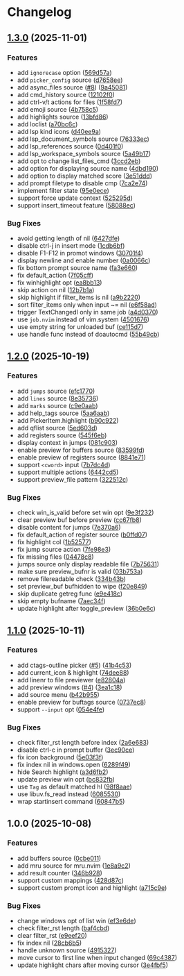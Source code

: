 # Changelog

## [1.3.0](https://github.com/wsdjeg/picker.nvim/compare/v1.2.0...v1.3.0) (2025-11-01)


### Features

* add `ignorecase` option ([569d57a](https://github.com/wsdjeg/picker.nvim/commit/569d57a5cb60d12160cf749027ac5e4df0903372))
* add `picker_config` source ([d7658ee](https://github.com/wsdjeg/picker.nvim/commit/d7658ee3bbb78943c1c83c9f0a4e1d788e6ff00e))
* add async_files source ([#8](https://github.com/wsdjeg/picker.nvim/issues/8)) ([9a45081](https://github.com/wsdjeg/picker.nvim/commit/9a450813ae54b6af8ee704da6925ca1abaad53a4))
* add cmd_history source ([12102f0](https://github.com/wsdjeg/picker.nvim/commit/12102f0be6ea1ca03240caf6905d199eed6f72c3))
* add ctrl-v/t actions for files ([1f58fd7](https://github.com/wsdjeg/picker.nvim/commit/1f58fd715aa64c1688203432926a0bfd112f4fc9))
* add emoji source ([4b758c5](https://github.com/wsdjeg/picker.nvim/commit/4b758c501bce7e572bf3b05789b8716e0b022f57))
* add highlights source ([13bfd86](https://github.com/wsdjeg/picker.nvim/commit/13bfd86346d76a526bcfb2fdfc139974fb95d4e1))
* add loclist ([a70bc6c](https://github.com/wsdjeg/picker.nvim/commit/a70bc6c5d1ecb8e3e4ac8e603c3b2a303518722f))
* add lsp kind icons ([d40ee9a](https://github.com/wsdjeg/picker.nvim/commit/d40ee9af3d004d015ea5eace0946926566a6de2b))
* add lsp_document_symbols source ([76333ec](https://github.com/wsdjeg/picker.nvim/commit/76333ecd8fd7d9700904ffd844f7603e2bddca0a))
* add lsp_references source ([0d401f0](https://github.com/wsdjeg/picker.nvim/commit/0d401f07e7357bc1965ebe834e171383fd777508))
* add lsp_workspace_symbols source ([5a49b17](https://github.com/wsdjeg/picker.nvim/commit/5a49b17ad172d4885d88a1d6ba19e8536a715e41))
* add opt to change list_files_cmd ([3ccd2eb](https://github.com/wsdjeg/picker.nvim/commit/3ccd2eb0c2643aefdaa7a63b6cc8a3893a78f30c))
* add option for displaying source name ([4dbd190](https://github.com/wsdjeg/picker.nvim/commit/4dbd1908f54f8aa6ae3ce0ba5624869440fc92ad))
* add option to display matched score ([3e51ddd](https://github.com/wsdjeg/picker.nvim/commit/3e51ddd76f09f88aa6e34b3453274b2245345a7f))
* add prompt filetype to disable cmp ([7ca2e74](https://github.com/wsdjeg/picker.nvim/commit/7ca2e7471dab9372109f93c0ad347f5a8d32845c))
* implement filter state ([95e0ece](https://github.com/wsdjeg/picker.nvim/commit/95e0ece274afb62d80460a814d6c0d096d2f57c4))
* support force update context ([525295d](https://github.com/wsdjeg/picker.nvim/commit/525295d0321b6273a53787db3ed7c9242dad4420))
* support insert_timeout feature ([58088ec](https://github.com/wsdjeg/picker.nvim/commit/58088eca2d52cb796d2544cdcb8a5f958142dbee))


### Bug Fixes

* avoid getting length of nil ([6427dfe](https://github.com/wsdjeg/picker.nvim/commit/6427dfeb93d68d3e0109b0b05d2ccf2fd603a18c))
* disable ctrl-j in insert mode ([1cdb6bf](https://github.com/wsdjeg/picker.nvim/commit/1cdb6bfe2b7fd69ed1df55e32a47caf8929bdb21))
* disable F1-F12 in promot windows ([30701f4](https://github.com/wsdjeg/picker.nvim/commit/30701f44066619e012cde6d125977563dd9bbcd1))
* display newline and enable number ([0a0066c](https://github.com/wsdjeg/picker.nvim/commit/0a0066c8c78a05e5412b16e16af9cb4caba11c03))
* fix bottom prompt source name ([fa3e660](https://github.com/wsdjeg/picker.nvim/commit/fa3e660e70e1fea93bf7d2d3b6ad76fb27af1796))
* fix default_action ([7f05cff](https://github.com/wsdjeg/picker.nvim/commit/7f05cff08620ec051cff680a333c05d58670ab9b))
* fix winhighlight opt ([ea8bb13](https://github.com/wsdjeg/picker.nvim/commit/ea8bb137ef81e80489cbd748b0fa316f15c27b73))
* skip action on nil ([12b7b1a](https://github.com/wsdjeg/picker.nvim/commit/12b7b1a31b055258a752cb2747f4f9c5c852b1b6))
* skip highlight if filter_items is nil ([a9b2220](https://github.com/wsdjeg/picker.nvim/commit/a9b222077095fb15b6f1282d62c07e87de41a10d))
* sort filter_items only when input ~= nil ([e6f58ad](https://github.com/wsdjeg/picker.nvim/commit/e6f58adb42f6d677150ed8c1c16dcb3b0ae1f52d))
* trigger TextChangedI only in same job ([a4d0370](https://github.com/wsdjeg/picker.nvim/commit/a4d037098ead433a49bd88eb1c87c076ef6babb9))
* use `job.nvim` instead of vim.system ([4501676](https://github.com/wsdjeg/picker.nvim/commit/450167625384f5d2d05d0a9dbd6f263835b57f36))
* use empty string for unloaded buf ([ce115d7](https://github.com/wsdjeg/picker.nvim/commit/ce115d724ee0eb9e27f5f0da3fce7bfb68ff8607))
* use handle func instead of doautocmd ([55b49cb](https://github.com/wsdjeg/picker.nvim/commit/55b49cb43e75f4d179d2d67a1522940bd38ec850))

## [1.2.0](https://github.com/wsdjeg/picker.nvim/compare/v1.1.0...v1.2.0) (2025-10-19)


### Features

* add `jumps` source ([efc1770](https://github.com/wsdjeg/picker.nvim/commit/efc1770c9ac9fdc38c43cae2ddaef9681a18d08a))
* add `lines` source ([8e35736](https://github.com/wsdjeg/picker.nvim/commit/8e35736771af35abb0c7e0550c2168b7ff6464cf))
* add `marks` source ([c9e0aab](https://github.com/wsdjeg/picker.nvim/commit/c9e0aab9f102ae36fbd7576e1c8965abb5f71c9e))
* add help_tags source ([5aa6aab](https://github.com/wsdjeg/picker.nvim/commit/5aa6aabcd4affb1f73920cdc156912dcbb5ecfa4))
* add PickerItem.highlight ([b90c922](https://github.com/wsdjeg/picker.nvim/commit/b90c9223bc72912188f45767a48e6899be8f0ae2))
* add qflist source ([5ed603d](https://github.com/wsdjeg/picker.nvim/commit/5ed603dd91b0477bba7d0a77a01d603bf571f2c2))
* add registers source ([545f6eb](https://github.com/wsdjeg/picker.nvim/commit/545f6eb0aeffd9bb981e08578d311151eee0c3ec))
* display context in jumps ([081c903](https://github.com/wsdjeg/picker.nvim/commit/081c9034cd064dd80ed43e77b20788301b335f42))
* enable preview for buffers source ([83599fd](https://github.com/wsdjeg/picker.nvim/commit/83599fd5b143d53b3bb48dd578550f3df0f4e2e0))
* enable preview of registers source ([8841e71](https://github.com/wsdjeg/picker.nvim/commit/8841e718c8710ba6d83184568d6dff36f3c519ee))
* support `<cword>` input ([7b7dc4d](https://github.com/wsdjeg/picker.nvim/commit/7b7dc4d398b43b1af38949b3b30663b9188f76ca))
* support multiple actions ([6442cd5](https://github.com/wsdjeg/picker.nvim/commit/6442cd5e9263d8f1265429612de068843121529c))
* support preview_file pattern ([322512c](https://github.com/wsdjeg/picker.nvim/commit/322512cd83949c5466d48ffc90a5dd3e9b9f8e4a))


### Bug Fixes

* check win_is_valid before set win opt ([9e3f232](https://github.com/wsdjeg/picker.nvim/commit/9e3f232b48a1af8c6114b353caba293565f0b0d0))
* clear preview buf before preview ([cc67fb8](https://github.com/wsdjeg/picker.nvim/commit/cc67fb8aafc72b8665d4d6491f72e7b5b5eb1648))
* disable content for jumps ([7e370a6](https://github.com/wsdjeg/picker.nvim/commit/7e370a6b1d44ba3cc2dc21765fe38f866c597621))
* fix default_action of register source ([b0ffd07](https://github.com/wsdjeg/picker.nvim/commit/b0ffd0731169cf8e493546ba456b3400e1cd7fd4))
* fix highlight col ([1b52577](https://github.com/wsdjeg/picker.nvim/commit/1b5257740b6fcc7ee4377e35b521b95c33e36af4))
* fix jump source action ([7fe98e3](https://github.com/wsdjeg/picker.nvim/commit/7fe98e3e7dde817b20504f0ab5d0b67cc3ae05a5))
* fix missing files ([04478c8](https://github.com/wsdjeg/picker.nvim/commit/04478c84886dd3ab98c7c24c27b80474c719303f))
* jumps source only display readable file ([7b75631](https://github.com/wsdjeg/picker.nvim/commit/7b756313aebf00de1bf80a6412954123df4ff0d3))
* make sure preview_bufnr is valid ([03b753a](https://github.com/wsdjeg/picker.nvim/commit/03b753ac1777e9641702a6a8ae3154cc3f438fcc))
* remove filereadable check ([334b43b](https://github.com/wsdjeg/picker.nvim/commit/334b43be03ba81b27c2d012a5ab41ea337b51671))
* set preview_buf bufhidden to wipe ([f20e849](https://github.com/wsdjeg/picker.nvim/commit/f20e84912f3ab99e92e4e75ed473460bdc5789c7))
* skip duplicate getreg func ([e9e418c](https://github.com/wsdjeg/picker.nvim/commit/e9e418c0faae274eb2972ae579ce8f68bb930073))
* skip empty bufname ([7aec34f](https://github.com/wsdjeg/picker.nvim/commit/7aec34f82876a2e20cbdf9f41cbe19e448e1d470))
* update highlight after toggle_preview ([36b0e6c](https://github.com/wsdjeg/picker.nvim/commit/36b0e6c81a758d29d2103731ab92f5fd2218e41b))

## [1.1.0](https://github.com/wsdjeg/picker.nvim/compare/v1.0.0...v1.1.0) (2025-10-11)


### Features

* add ctags-outline picker ([#5](https://github.com/wsdjeg/picker.nvim/issues/5)) ([41b4c53](https://github.com/wsdjeg/picker.nvim/commit/41b4c53ac6cdae832d67d2d74d348f4a91da63ec))
* add current_icon & highlight ([74dee88](https://github.com/wsdjeg/picker.nvim/commit/74dee88f5d4ef8bc266248cad9b0b0e8a0ec6f6c))
* add linenr to file previewer ([e82804a](https://github.com/wsdjeg/picker.nvim/commit/e82804a7e6956044a90317fc177541074789f691))
* add preview windows ([#4](https://github.com/wsdjeg/picker.nvim/issues/4)) ([3ea1c18](https://github.com/wsdjeg/picker.nvim/commit/3ea1c1818fbb0eca928f46565b8760678d1e6b08))
* add source menu ([b42b955](https://github.com/wsdjeg/picker.nvim/commit/b42b955f48dedcc188b0678013057d56ddd43e3c))
* enable preview for buftags source ([0737ec8](https://github.com/wsdjeg/picker.nvim/commit/0737ec8ce63f77a3990c39c37147b78e9be3edec))
* support `--input` opt ([054e4fe](https://github.com/wsdjeg/picker.nvim/commit/054e4fea3eef64198ccd9ab4ef9a58cf8d57a3e7))


### Bug Fixes

* check filter_rst length before index ([2a6e683](https://github.com/wsdjeg/picker.nvim/commit/2a6e6838298e6ff387e0ae73037f9ad13d98898b))
* disable ctrl-c in prompt buffer ([3ec90ce](https://github.com/wsdjeg/picker.nvim/commit/3ec90ce64c2186ea38780ca411de28f069b42b69))
* fix icon background ([5e03f3f](https://github.com/wsdjeg/picker.nvim/commit/5e03f3fd4a2a3408726556085872ed925afb3296))
* fix index nil in windows.open ([6289f49](https://github.com/wsdjeg/picker.nvim/commit/6289f493dab075f209f74790d375768c6e570ba6))
* hide Search highlight ([a3d6fb2](https://github.com/wsdjeg/picker.nvim/commit/a3d6fb2229a5394270bbb664cd8364d6cfabdff9))
* update preview win opt ([bc832fb](https://github.com/wsdjeg/picker.nvim/commit/bc832fb97a8092a56ed885c30b9a4220c18c6dfb))
* use `Tag` as default matched hl ([98f8aae](https://github.com/wsdjeg/picker.nvim/commit/98f8aaebdcdd2f8154cb22c98c70caf527a2e7d5))
* use libuv.fs_read instead ([6085530](https://github.com/wsdjeg/picker.nvim/commit/6085530bdb3f55df67668c3cc4e74a2c31f9a35c))
* wrap startinsert command ([60847b5](https://github.com/wsdjeg/picker.nvim/commit/60847b5254b68f34873b2bfe33612fff4af9c38b))

## 1.0.0 (2025-10-08)


### Features

* add buffers source ([0cbe011](https://github.com/wsdjeg/picker.nvim/commit/0cbe0115a97d720e4a94d8fd154c051073807ba9))
* add mru source for mru.nvim ([1e8a9c2](https://github.com/wsdjeg/picker.nvim/commit/1e8a9c2257d89ecdb6ea64d554c00b9f9a29c4e1))
* add result counter ([346b928](https://github.com/wsdjeg/picker.nvim/commit/346b928d93a6ea189c989f60456dccc590a096f1))
* support custom mappings ([428d87c](https://github.com/wsdjeg/picker.nvim/commit/428d87cdc167a526d63358f2a18d4b518e851aa5))
* support custom prompt icon and highlight ([a715c9e](https://github.com/wsdjeg/picker.nvim/commit/a715c9efc82b5786e341047aa772dbd265d8488b))


### Bug Fixes

* change windows opt of list win ([ef3e6de](https://github.com/wsdjeg/picker.nvim/commit/ef3e6de2d8a92cfb80a7a3cc0af1b440e2a12d99))
* check filter_rst length ([baf4cbd](https://github.com/wsdjeg/picker.nvim/commit/baf4cbd987a388b3d21e57c9711fec19905ac910))
* clear filter_rst ([e9eef20](https://github.com/wsdjeg/picker.nvim/commit/e9eef20bdc6fd166af9dfe1f8bd960f0e2919a56))
* fix index nil ([28cb6b5](https://github.com/wsdjeg/picker.nvim/commit/28cb6b585551282559fa01acdb2733288d00879b))
* handle unknown source ([4915327](https://github.com/wsdjeg/picker.nvim/commit/4915327d84085ca32f28d664643672dba03cbde0))
* move cursor to first line when input changed ([69c4387](https://github.com/wsdjeg/picker.nvim/commit/69c438788528531c9edd91ea1aef97f0af9a3371))
* update highlight chars after moving cursor ([3e4fbf5](https://github.com/wsdjeg/picker.nvim/commit/3e4fbf5b4c85e959ccc4192a5ae5c86284c00ae8))
